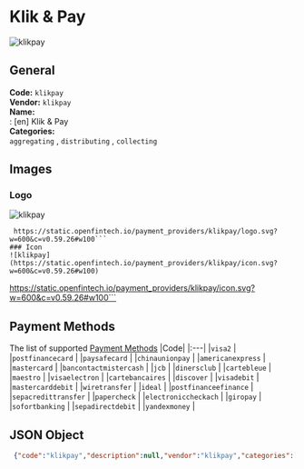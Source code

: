 # Klik & Pay 
![klikpay](https://static.openfintech.io/payment_providers/klikpay/logo.svg?w=600&c=v0.59.26#w100)  
## General 
**Code:** `klikpay`  
**Vendor:** `klikpay`  
**Name:**  
:	[en] Klik & Pay  
**Categories:**  
`aggregating`  , `distributing`  , `collecting`  
## Images 
### Logo 
![klikpay](https://static.openfintech.io/payment_providers/klikpay/logo.svg?w=600&c=v0.59.26#w100)  
```
 https://static.openfintech.io/payment_providers/klikpay/logo.svg?w=600&c=v0.59.26#w100```  
### Icon 
![klikpay](https://static.openfintech.io/payment_providers/klikpay/icon.svg?w=600&c=v0.59.26#w100)  
```
 https://static.openfintech.io/payment_providers/klikpay/icon.svg?w=600&c=v0.59.26#w100```  
## Payment Methods 
The list of supported  [Payment Methods](#) 
|Code| 
|:---| 
|`visa2` | 
|`postfinancecard` | 
|`paysafecard` | 
|`chinaunionpay` | 
|`americanexpress` | 
|`mastercard` | 
|`bancontactmistercash` | 
|`jcb` | 
|`dinersclub` | 
|`cartebleue` | 
|`maestro` | 
|`visaelectron` | 
|`cartebancaires` | 
|`discover` | 
|`visadebit` | 
|`mastercarddebit` | 
|`wiretransfer` | 
|`ideal` | 
|`postfinanceefinance` | 
|`sepacredittransfer` | 
|`papercheck` | 
|`electroniccheckach` | 
|`giropay` | 
|`sofortbanking` | 
|`sepadirectdebit` | 
|`yandexmoney` | 
 
## JSON Object 
```json
 {"code":"klikpay","description":null,"vendor":"klikpay","categories":["aggregating","distributing","collecting"],"countries":null,"payment_method":["visa2","postfinancecard","paysafecard","chinaunionpay","americanexpress","mastercard","bancontactmistercash","jcb","dinersclub","cartebleue","maestro","visaelectron","cartebancaires","discover","visadebit","mastercarddebit","wiretransfer","ideal","postfinanceefinance","sepacredittransfer","papercheck","electroniccheckach","giropay","sofortbanking","sepadirectdebit","yandexmoney"],"payout_method":null,"metadata":{"about_payments_code":"klikpay"},"name":{"en":"Klik & Pay"}}```  
